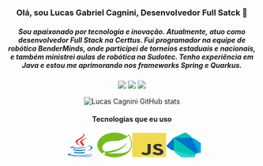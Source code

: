 
<div align="center">

  ### Olá, sou Lucas Gabriel Cagnini, Desenvolvedor Full Satck 👋
<div> 
  
</div>


<h5>
  Sou apaixonado por tecnologia e inovação. Atualmente, atuo como desenvolvedor Full Stack na Certtus. Fui programador na equipe de robótica BenderMinds, onde participei de torneios estaduais e nacionais, e também ministrei aulas de robótica na Sudotec. Tenho experiência em Java e estou me aprimorando nos frameworks Spring e Quarkus.
</h5>

   <a href="https://www.linkedin.com/in/lucas-gabriel-cagnini-4aaba4225/" target="_blank"><img src="https://img.shields.io/badge/-LinkedIn-%230077B5?style=for-the-badge&logo=linkedin&logoColor=white" target="_blank"></a> 
 <a href = "mailto:lucasgabrielcagnini6657@gmail.com"><img src="https://img.shields.io/badge/-Gmail-%23333?style=for-the-badge&logo=gmail&logoColor=white" target="_blank"></a>
 <a href="https://www.instagram.com/lucas_cagnini/" target="_blank"><img src="https://img.shields.io/badge/-Instagram-%23E4405F?style=for-the-badge&logo=instagram&logoColor=white" target="_blank"></a>

![Lucas Cagnini GitHub stats](https://github-readme-stats.vercel.app/api?username=LucasCagnini13&show_icons=true&theme=radical)

#### Tecnologias que eu uso

<img align="center" alt="Rafa-Csharp" height="50" width="70" src="https://raw.githubusercontent.com/devicons/devicon/master/icons/java/java-original.svg"><img align="center" alt="Rafa-Csharp" height="50" width="70" src="https://raw.githubusercontent.com/devicons/devicon/master/icons/spring/spring-original.svg"><img align="center" alt="Rafa-Csharp" height="50" width="70" src="https://raw.githubusercontent.com/devicons/devicon/master/icons/javascript/javascript-original.svg"><img align="center" alt="Rafa-Csharp" height="50" width="70" src="https://raw.githubusercontent.com/devicons/devicon/master/icons/dart/dart-original.svg">

</div>
